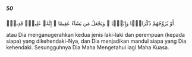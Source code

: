 ##### 50

<span class="ayah">أَوْ يُزَوِّجُهُمْ ذُكْرَانًۭا وَإِنَٰثًۭا ۖ وَيَجْعَلُ مَن يَشَآءُ عَقِيمًا ۚ إِنَّهُۥ عَلِيمٌۭ قَدِيرٌۭ</span>

<span class="ayah_translation">atau Dia menganugerahkan kedua jenis laki-laki dan perempuan (kepada siapa) yang dikehendaki-Nya, dan Dia menjadikan mandul siapa yang Dia kehendaki. Sesungguhnya Dia Maha Mengetahui lagi Maha Kuasa.</span>
